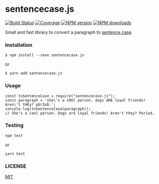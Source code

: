 sentencecase.js
========================================

[![Build Status](https://travis-ci.org/franklingu/sentencecase.svg?branch=master)](https://travis-ci.org/franklingu/sentencecase)
[![Coverage](https://codecov.io/gh/franklingu/sentencecase/branch/master/graph/badge.svg)](https://codecov.io/gh/franklingu/sentencecase)
[![NPM version](https://img.shields.io/npm/v/sentence-case.svg?style=flat)](https://npmjs.org/package/sentencecase.js)
[![NPM downloads](https://img.shields.io/npm/dm/sentence-case.svg?style=flat)](https://npmjs.org/package/sentencecase.js)

Small and fast library to convert a paragraph to [sentence case](https://en.wikipedia.org/wiki/Letter_case#Stylistic_or_specialised_usage).

### Installation

~~~
$ npm install --save sentencecase.js
~~~

or

~~~
$ yarn add sentencecase.js
~~~

### Usage

~~~
const toSentenceCase = require("sentencecase.js");
const paragraph = 'she\'s a cOOl person. dogs ARE loyal Friends! Aren\'t tHEy? pErIoD.';
console.log(toSentenceCase(paragraph));
// She's a cool person. Dogs are loyal friends! Aren't they? Period.
~~~

### Testing

~~~
npm test
~~~

or

~~~
yarn test
~~~

### LICENSE

[MIT](./LICENSE)
